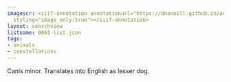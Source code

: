 ```yaml
---
imagescr: <iiif-annotation annotationurl="https://dnoneill.github.io/annotate/annotations/0001-11.json"
  styling="image_only:true"></iiif-annotation>
layout: searchview
listname: 0001-list.json
tags:
- animals
- constellations
---
```

Canis minor. Translates into English as lesser dog.